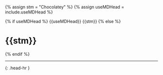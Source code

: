 <!-- _includes/docs/env/chocolatey/ -->

<!-- USE CASE -->
<!-- 1. include docs/env/chocolatey/title.md -->
<!-- 2. include docs/env/chocolatey/title.md useMDHead="###" -->

{% assign stm = "Chocolatey" %}
{% assign useMDHead = include.useMDHead %}

{% if useMDHead %}
{{useMDHead}} {{stm}}
{% else %}
<h1>{{stm}}</h1>
{% endif %}
<hr>{: .head-hr }

